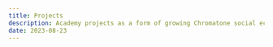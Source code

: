 ```yaml
---
title: Projects
description: Academy projects as a form of growing Chromatone social ecosystem
date: 2023-08-23
---
```


<script setup>
import ProjectList from './ProjectList.vue'
</script>

<ProjectList/>
